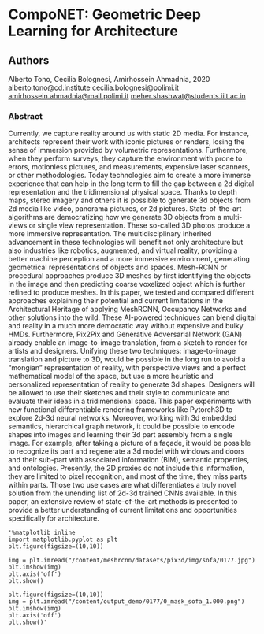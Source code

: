 # CompoNET: Geometric Deep Learning for Architecture 
## Authors
Alberto Tono, Cecilia Bolognesi, Amirhossein Ahmadnia, 2020
alberto.tono@cd.institute
cecilia.bolognesi@polimi.it
amirhossein.ahmadnia@mail.polimi.it
meher.shashwat@students.iiit.ac.in

### Abstract

Currently, we capture reality around us with static 2D media. For instance, architects represent their work with iconic pictures or renders, losing the sense of immersion provided by volumetric representations. Furthermore, when they perform surveys, they capture the environment with prone to errors, motionless pictures, and measurements, expensive laser scanners, or other methodologies. Today technologies aim to create a more immerse experience that can help in the long term to fill the gap between a 2d digital representation and the tridimensional physical space. Thanks to depth maps, stereo imagery and others it is possible to generate 3d objects from 2d media like video, panorama pictures, or 2d pictures. State-of-the-art algorithms are democratizing how we generate 3D objects from a multi-views or single view representation. These so-called 3D photos produce a more immersive representation. The multidisciplinary inherited advancement in these technologies will benefit not only architecture but also industries like robotics, augmented, and virtual reality, providing a better machine perception and a more immersive environment, generating geometrical representations of objects and spaces. Mesh-RCNN or procedural approaches produce 3D meshes by first identifying the objects in the image and then predicting coarse voxelized object which is further refined to produce meshes. In this paper, we tested and compared different approaches explaining their potential and current limitations in the Architectural Heritage of applying MeshRCNN, Occupancy Networks and other solutions into the wild. These AI-powered techniques can blend digital and reality in a much more democratic way without expensive and bulky HMDs. Furthermore, Pix2Pix and Generative Adversarial Network (GAN) already enable an image-to-image translation, from a sketch to render for artists and designers. Unifying these two techniques: image-to-image translation and picture to 3D, would be possible in the long run to avoid a “mongian” representation of reality, with perspective views and a perfect mathematical model of the space, but use a more heuristic and personalized representation of reality to generate 3d shapes. Designers will be allowed to use their sketches and their style to communicate and evaluate their ideas in a tridimensional space. This paper experiments with new functional differentiable rendering frameworks like Pytorch3D to explore 2d-3d neural networks. Moreover, working with 3d embedded semantics, hierarchical graph network, it could be possible to encode shapes into images and learning their 3d part assembly from a single image. For example, after taking a picture of a façade, it would be possible to recognize its part and regenerate a 3d model with windows and doors and their sub-part with associated information (BIM), semantic properties, and ontologies. Presently, the 2D proxies do not include this information, they are limited to pixel recognition, and most of the time, they miss parts within parts. Those two use cases are what differentiates a truly novel solution from the unending list of 2d-3d trained CNNs available. In this paper, an extensive review of state-of-the-art methods is presented to provide a better understanding of current limitations and opportunities specifically for architecture. 

```Display Images on MeshRCNN 
'%matplotlib inline
import matplotlib.pyplot as plt
plt.figure(figsize=(10,10))

img = plt.imread("/content/meshrcnn/datasets/pix3d/img/sofa/0177.jpg")
plt.imshow(img)
plt.axis('off')
plt.show()

plt.figure(figsize=(10,10))
img = plt.imread("/content/output_demo/0177/0_mask_sofa_1.000.png")
plt.imshow(img)
plt.axis('off')
plt.show()'
```
